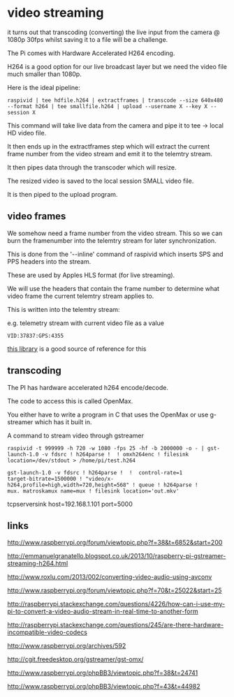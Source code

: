 # video streaming

it turns out that transcoding (converting) the live input from the camera @ 1080p 30fps whilst saving it to a file will be a challenge.

The Pi comes with Hardware Accelerated H264 encoding.

H264 is a good option for our live broadcast layer but we need the video file much smaller than 1080p.

Here is the ideal pipeline:

```
raspivid | tee hdfile.h264 | extractframes | transcode --size 640x480 --format h264 | tee smallfile.h264 | upload --username X --key X --session X
```

This command will take live data from the camera and pipe it to tee -> local HD video file.

It then ends up in the extractframes step which will extract the current frame number from the video stream and emit it to the telemtry stream.

It then pipes data through the transcoder which will resize.

The resized video is saved to the local session SMALL video file.

It is then piped to the upload program.


## video frames

We somehow need a frame number from the video stream.  This so we can burn the framenumber into the telemtry stream for later synchronization.

This is done from the '--inline' command of raspivid which inserts SPS and PPS headers into the stream.

These are used by Apples HLS format (for live streaming).

We will use the headers that contain the frame number to determine what video frame the current telemtry stream applies to.

This is written into the telemtry stream:

e.g. telemetry stream with current video file as a value

```
VID:37837:GPS:4355
```

[this library](https://github.com/AndyA/psips) is a good source of reference for this

## transcoding

The PI has hardware accelerated h264 encode/decode.

The code to access this is called OpenMax.

You either have to write a program in C that uses the OpenMax or use g-streamer which has it built in.


A command to stream video through gstreamer

```
raspivid -t 999999 -h 720 -w 1080 -fps 25 -hf -b 2000000 -o - | gst-launch-1.0 -v fdsrc ! h264parse !  ! omxh264enc ! filesink location=/dev/stdout > /home/pi/test.h264
```

```
gst-launch-1.0 -v fdsrc ! h264parse !  !  control-rate=1 
target-bitrate=1500000 ! "video/x-h264,profile=high,width=720,height=568" ! queue ! h264parse ! 
mux. matroskamux name=mux ! filesink location='out.mkv' 

```

tcpserversink host=192.168.1.101 port=5000



## links

http://www.raspberrypi.org/forum/viewtopic.php?f=38&t=6852&start=200

http://emmanuelgranatello.blogspot.co.uk/2013/10/raspberry-pi-gstreamer-streaming-h264.html

http://www.roxlu.com/2013/002/converting-video-audio-using-avconv




http://www.raspberrypi.org/forum/viewtopic.php?f=70&t=25022&start=25




http://raspberrypi.stackexchange.com/questions/4226/how-can-i-use-my-pi-to-convert-a-video-audio-stream-in-real-time-to-another-form

http://raspberrypi.stackexchange.com/questions/245/are-there-hardware-incompatible-video-codecs

http://www.raspberrypi.org/archives/592

http://cgit.freedesktop.org/gstreamer/gst-omx/

http://www.raspberrypi.org/phpBB3/viewtopic.php?f=38&t=24741

http://www.raspberrypi.org/phpBB3/viewtopic.php?f=43&t=44982